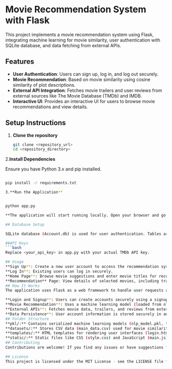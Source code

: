 # Movie Recommendation System with Flask

This project implements a movie recommendation system using Flask, integrating machine learning for movie similarity, user authentication with SQLite database, and data fetching from external APIs.

## Features

- **User Authentication**: Users can sign up, log in, and log out securely.
- **Movie Recommendation**: Based on movie similarity using cosine similarity of plot descriptions.
- **External API Integration**: Fetches movie trailers and user reviews from external sources like The Movie Database (TMDb) and IMDB.
- **Interactive UI**: Provides an interactive UI for users to browse movie recommendations and view details.

## Setup Instructions

1. **Clone the repository**

   ```bash
   git clone <repository_url>
   cd <repository_directory>
   
2.**Install Dependencies**

Ensure you have Python 3.x and pip installed.

```bash

pip install -r requirements.txt

3.**Run the Application**


python app.py

**The application will start running locally. Open your browser and go to http://localhost:5000 to view the application.**

## Database Setup

SQLite database (Account.db) is used for user authentication. Tables are created automatically when the application starts if they do not exist.

##API Keys
```bash
Replace <your_api_key> in app.py with your actual TMDb API key.

## Usage
**Sign Up**: Create a new user account to access the recommendation system.
**Log In**: Existing users can log in securely.
**Home Page**: Browse movie suggestions and enter movie titles for recommendations.
**Recommendation** Page: View details of selected movies, including trailers, reviews, and cast information.
## How It Works
The application uses Flask as a web framework to handle user requests and render HTML templates. Here’s an overview of its functionality:

**Login and Signup**: Users can create accounts securely using a signup form. Existing users can log in with their credentials.
**Movie Recommendation**: Uses a machine learning model (loaded from nlp_model.pkl) and TF-IDF vectorizer (from tranform.pkl) to recommend movies based on user input.
**External APIs**: Fetches movie data, trailers, and reviews from external APIs such as TMDb and IMDB to enrich the user experience.
**Data Persistence**: User account information is stored securely in an SQLite database (Account.db).
## Folder Structure
**pkl/:** Contains serialized machine learning models (nlp_model.pkl, tranform.pkl).
**datasets/:** Stores CSV data (main_data.csv) used for movie similarity calculations.
**templates/:** HTML templates for rendering user interfaces (login.html, signup.html, home.html, recommend.html).
**static/:** Static files like CSS (style.css) and JavaScript (main.js) for front-end functionality.
## Contributing
Contributions are welcome! If you find any issues or have suggestions for improvements, please feel free to submit an issue or a pull request.

## License
This project is licensed under the MIT License - see the LICENSE file for details.






